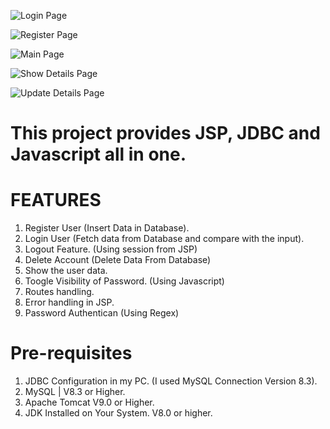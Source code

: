 ![Login Page](https://github.com/AlphaXD2003/JSP-JDBC-JAVASCRIPT-Practical-ALL-IN-ONE/assets/146444663/64bdaa5f-f7d2-4169-b98e-b2b6fc43ece3)

![Register Page](https://github.com/AlphaXD2003/JSP-JDBC-JAVASCRIPT-Practical-ALL-IN-ONE/assets/146444663/aa1b123a-6731-40cd-8e5b-8b4c839c9b56)

![Main Page](https://github.com/AlphaXD2003/JSP-JDBC-JAVASCRIPT-Practical-ALL-IN-ONE/assets/146444663/f6030219-aa7e-4f8e-819f-64c7517aeb21)

![Show Details Page](https://github.com/AlphaXD2003/JSP-JDBC-JAVASCRIPT-Practical-ALL-IN-ONE/assets/146444663/9cd71cb5-ee05-45b6-9405-fa9fbd806053)

![Update Details Page](https://github.com/AlphaXD2003/JSP-JDBC-JAVASCRIPT-Practical-ALL-IN-ONE/assets/146444663/9fbb78d5-7416-4b80-b686-a599ffcf5fbb)

# This project provides JSP, JDBC and Javascript all in one.
# FEATURES
1. Register User (Insert Data in Database).
2. Login User (Fetch data from Database and compare with the input).
3. Logout Feature. (Using session from JSP)
4. Delete Account (Delete Data From Database)
5. Show the user data.
6. Toogle Visibility of Password. (Using Javascript)
7. Routes handling.
8. Error handling in JSP.
9. Password Authentican (Using Regex)

# Pre-requisites
1. JDBC Configuration in my PC. (I used MySQL Connection Version 8.3).
2. MySQL | V8.3 or Higher.
3. Apache Tomcat V9.0 or Higher.
4. JDK Installed on Your System. V8.0 or higher.






